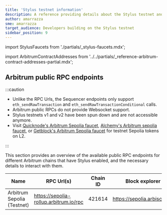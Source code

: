 ```yaml
---
title: 'Stylus testnet information'
description: A reference providing details about the Stylus testnet and faucets for obtaining testnet ETH
author: amarrazza
sme: amarrazza
target_audience: Developers building on the Stylus testnet
sidebar_position: 9
---
```


import StylusFaucets from './partials/_stylus-faucets.mdx';

import ArbitrumContractAddresses from '../../partials/_reference-arbitrum-contract-addresses-partial.mdx';

## Arbitrum public RPC endpoints

:::caution

- Unlike the RPC Urls, the Sequencer endpoints only support `eth_sendRawTransaction` and `eth_sendRawTransactionConditional` calls.
- Arbitrum public RPCs do not provide Websocket support.
- Stylus testnets v1 and v2 have been spun down and are not accessible anymore.
- Visit [Quicknode's Arbitrum Sepolia faucet](https://faucet.quicknode.com/arbitrum/sepolia), [Alchemy's Arbitrum sepolia faucet](https://www.alchemy.com/faucets/arbitrum-sepolia), or [Getblock's Arbitrum Sepolia faucet](https://getblock.io/faucet/arb-sepolia) for testnet Sepolia tokens on L2.

:::

This section provides an overview of the available public RPC endpoints for different Arbitrum chains that have Stylus enabled, and the necessary details to interact with them.

| Name                       | RPC Url(s)                             | Chain ID | Block explorer              | Underlying chain | Tech stack     | Sequencer feed URL                    | Sequencer endpoint<sup>⚠️</sup>                  |
| -------------------------- | -------------------------------------- | -------- | --------------------------- | ---------------- | -------------- | ------------------------------------- | ------------------------------------------------ |
| Arbitrum Sepolia (Testnet) | https://sepolia-rollup.arbitrum.io/rpc | 421614   | https://sepolia.arbiscan.io | Sepolia          | Nitro (Rollup) | wss://sepolia-rollup.arbitrum.io/feed | https://sepolia-rollup-sequencer.arbitrum.io/rpc |

<StylusFaucets />

<ArbitrumContractAddresses />
